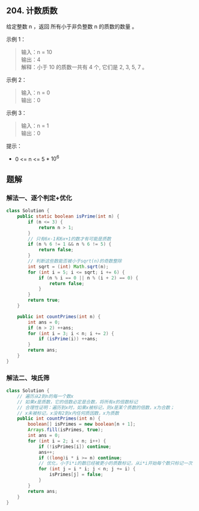 ## 204. 计数质数

给定整数 n ，返回 所有小于非负整数 n 的质数的数量 。

 

示例 1：  

>输入：n = 10  
>输出：4  
>解释：小于 10 的质数一共有 4 个, 它们是 2, 3, 5, 7 。  

示例 2：  

>输入：n = 0  
>输出：0  

示例 3：  

>输入：n = 1  
>输出：0  
 

提示：

- 0 <= n <= 5 * $10^6$

## 题解

### 解法一、逐个判定+优化

```java
class Solution {
    public static boolean isPrime(int n) {
        if (n <= 3) {
            return n > 1;
        }
        // 只有6x-1和6x+1的数才有可能是质数
        if (n % 6 != 1 && n % 6 != 5) {
            return false;
        }
        // 判断这些数能否被小于sqrt(n)的奇数整除
        int sqrt = (int) Math.sqrt(n);
        for (int i = 5; i <= sqrt; i += 6) {
            if (n % i == 0 || n % (i + 2) == 0) {
                return false;
            }
        }
        return true;
    }

    public int countPrimes(int n) {
        int ans = 0;
        if (n > 2) ++ans;
        for (int i = 3; i < n; i += 2) {
            if (isPrime(i)) ++ans;
        }
        return ans;
    }
}
```

### 解法二、埃氏筛

```java
class Solution {
    // 遍历从2到n的每一个数x
    // 如果x是质数，它的倍数必定是合数，将所有x的倍数标记
    // 合理性证明：遍历到x时，如果x被标记，则x是某个质数的倍数，x为合数；
    // x未被标记，x没有2到x内任何质因数，x为质数
    public int countPrimes(int n) {
        boolean[] isPrimes = new boolean[n + 1];
        Arrays.fill(isPrimes, true);
        int ans = 0;
        for (int i = 2; i < n; i++) {
            if (!isPrimes[i]) continue;
            ans++;
            if ((long)i * i >= n) continue;
            // 优化，小于i*i的数已经被更小的质数标记，从i*i开始每个数只标记一次
            for (int j = i * i; j < n; j += i) {
                isPrimes[j] = false;
            }
        }
        return ans;
    }
}
```